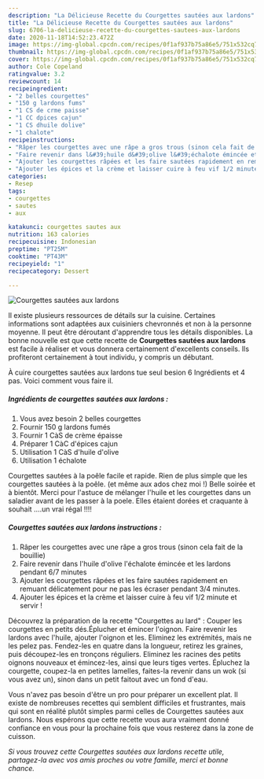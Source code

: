 ```yaml
---
description: "La Délicieuse Recette du Courgettes sautées aux lardons"
title: "La Délicieuse Recette du Courgettes sautées aux lardons"
slug: 6706-la-delicieuse-recette-du-courgettes-sautees-aux-lardons
date: 2020-11-18T14:52:23.472Z
image: https://img-global.cpcdn.com/recipes/0f1af937b75a86e5/751x532cq70/courgettes-sautees-aux-lardons-photo-principale-de-la-recette.jpg
thumbnail: https://img-global.cpcdn.com/recipes/0f1af937b75a86e5/751x532cq70/courgettes-sautees-aux-lardons-photo-principale-de-la-recette.jpg
cover: https://img-global.cpcdn.com/recipes/0f1af937b75a86e5/751x532cq70/courgettes-sautees-aux-lardons-photo-principale-de-la-recette.jpg
author: Cole Copeland
ratingvalue: 3.2
reviewcount: 14
recipeingredient:
- "2 belles courgettes"
- "150 g lardons fums"
- "1 CS de crme paisse"
- "1 CC dpices cajun"
- "1 CS dhuile dolive"
- "1 chalote"
recipeinstructions:
- "Râper les courgettes avec une râpe a gros trous (sinon cela fait de la bouillie)"
- "Faire revenir dans l&#39;huile d&#39;olive l&#39;échalote émincée et les lardons pendant 6/7 minutes"
- "Ajouter les courgettes râpées et les faire sautées rapidement en remuant délicatement pour ne pas les écraser pendant 3/4 minutes."
- "Ajouter les épices et la crème et laisser cuire à feu vif 1/2 minute et servir !"
categories:
- Resep
tags:
- courgettes
- sautes
- aux

katakunci: courgettes sautes aux 
nutrition: 163 calories
recipecuisine: Indonesian
preptime: "PT25M"
cooktime: "PT43M"
recipeyield: "1"
recipecategory: Dessert

---
```



![Courgettes sautées aux lardons](https://img-global.cpcdn.com/recipes/0f1af937b75a86e5/751x532cq70/courgettes-sautees-aux-lardons-photo-principale-de-la-recette.jpg)

Il existe plusieurs ressources de détails sur la cuisine. Certaines informations sont adaptées aux cuisiniers chevronnés et non à la personne moyenne. Il peut être déroutant d'apprendre tous les détails disponibles. La bonne nouvelle est que cette recette de <strong> Courgettes sautées aux lardons </strong> est facile à réaliser et vous donnera certainement d'excellents conseils. Ils profiteront certainement à tout individu, y compris un débutant.

<!--inarticleads1-->

À cuire courgettes sautées aux lardons tue seul besion 6 Ingrédients et 4 pas. Voici comment vous faire il.

##### Ingrédients de courgettes sautées aux lardons :

1. Vous avez besoin 2 belles courgettes
1. Fournir 150 g lardons fumés
1. Fournir 1 CàS de crème épaisse
1. Préparer 1 CàC d&#39;épices cajun
1. Utilisation 1 CàS d&#39;huile d&#39;olive
1. Utilisation 1 échalote


Courgettes sautées à la poêle facile et rapide. Rien de plus simple que les courgettes sautées à la poêle. (et même aux ados chez moi !) Belle soirée et à bientôt. Merci pour l&#39;astuce de mélanger l&#39;huile et les courgettes dans un saladier avant de les passer à la poele. Elles étaient dorées et craquante à souhait ….un vrai régal !!!! 

<!--inarticleads2-->

##### Courgettes sautées aux lardons instructions :

1. Râper les courgettes avec une râpe a gros trous (sinon cela fait de la bouillie)
1. Faire revenir dans l&#39;huile d&#39;olive l&#39;échalote émincée et les lardons pendant 6/7 minutes
1. Ajouter les courgettes râpées et les faire sautées rapidement en remuant délicatement pour ne pas les écraser pendant 3/4 minutes.
1. Ajouter les épices et la crème et laisser cuire à feu vif 1/2 minute et servir !


Découvrez la préparation de la recette &#34;Courgettes au lard&#34; : Couper les courgettes en petits dés.Éplucher et émincer l&#39;oignon. Faire revenir les lardons avec l&#39;huile, ajouter l&#39;oignon et les. Eliminez les extrémités, mais ne les pelez pas. Fendez-les en quatre dans la longueur, retirez les graines, puis découpez-les en tronçons réguliers. Eliminez les racines des petits oignons nouveaux et émincez-les, ainsi que leurs tiges vertes. Épluchez la courgette, coupez-la en petites lamelles, faites-la revenir dans un wok (si vous avez un), sinon dans un petit faitout avec un fond d&#39;eau. 

<!--inarticleads1-->

<p>
Vous n'avez pas besoin d'être un pro pour préparer un excellent plat. Il existe de nombreuses recettes qui semblent difficiles et frustrantes, mais qui sont en réalité plutôt simples parmi celles de Courgettes sautées aux lardons. Nous espérons que cette recette vous aura vraiment donné confiance en vous pour la prochaine fois que vous resterez dans la zone de cuisson.
</p>

<p>
<i>Si vous trouvez cette Courgettes sautées aux lardons recette utile, partagez-la avec vos amis proches ou votre famille, merci et bonne chance.</i>
</p>

